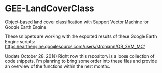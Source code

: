 # GEE-LandCoverClass
Object-based land cover classification with Support Vector Machine for Google Earth Engine

These snippets are working with the exported results of these Google Earth Engine scripts: https://earthengine.googlesource.com/users/stromann/OB_SVM_MC/

Update October 28, 2018)
Right now this repository is a loose collection of code snippets.
I'm planning to bring some order into these files and provide an overview of the functions within the next months.
